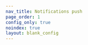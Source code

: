 ```yaml
---
nav_title: Notifications push
page_order: 1
config_only: true
noindex: true
layout: blank_config
---
```

